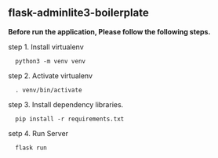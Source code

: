## flask-adminlite3-boilerplate ##

**Before run the application, Please follow the following steps.**

step 1. Install virtualenv 
      
      python3 -m venv venv

step 2. Activate virtualenv

      . venv/bin/activate

step 3. Install dependency libraries.
      
      pip install -r requirements.txt


setp 4. Run Server

      flask run